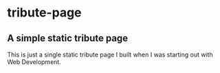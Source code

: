 # tribute-page
## A simple static tribute page
This is just a single static tribute page I built when I was starting out with Web Development.

